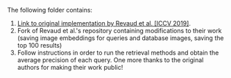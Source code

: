 The following folder contains:
1. [Link to original implementation by Revaud et al. [ICCV 2019]](https://github.com/naver/deep-image-retrieval).
2. Fork of Revaud et al.'s repository containing modifications to their work (saving image embeddings for queries and database images, saving the top 100 results)
3. Follow instructions in order to run the retrieval methods and obtain the average precision of each query.
One more thanks to the original authors for making their work public!
